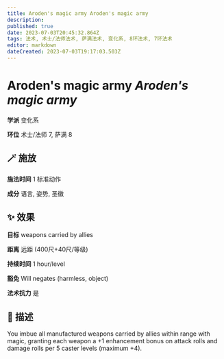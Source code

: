 ```yaml
---
title: Aroden's magic army Aroden's magic army
description: 
published: true
date: 2023-07-03T20:45:32.864Z
tags: 法术, 术士/法师法术, 萨满法术, 变化系, 8环法术, 7环法术
editor: markdown
dateCreated: 2023-07-03T19:17:03.503Z
---
```


# **Aroden's magic army** *Aroden's magic army*

**学派** 变化系 

**环位** 术士/法师 7, 萨满 8

## 🪄 施放

**施法时间** 1 标准动作

**成分** 语言, 姿势, 圣徽

## ✨ 效果 

**目标** weapons carried by allies 

**距离** 远距 (400尺+40尺/等级)  

**持续时间** 1 hour/level 

**豁免** Will negates (harmless, object)

**法术抗力** 是

## 📖 描述

You imbue all manufactured weapons carried by allies within range with magic, granting each weapon a +1 enhancement bonus on attack rolls and damage rolls per 5 caster levels (maximum +4).
    